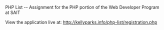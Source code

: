 PHP List -- Assignment for the PHP portion of the Web Developer Program at SAIT

View the application live at: http://kellyparks.info/php-list/registration.php
